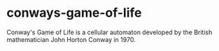 # conways-game-of-life
Conway's Game of Life is a cellular automaton developed by the British mathematician John Horton Conway in 1970.   
